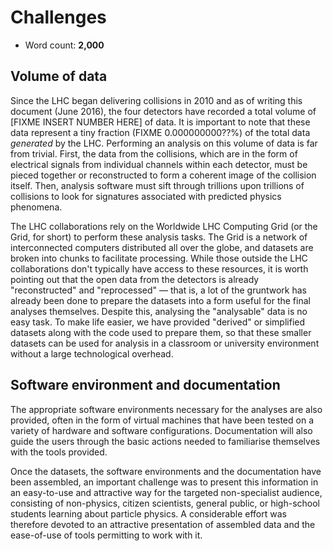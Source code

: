 # Challenges

- Word count: **2,000**

## Volume of data

Since the LHC began delivering collisions in 2010 and as of writing this document (June 2016), the four detectors have recorded a total volume of [FIXME INSERT NUMBER HERE] of data. It is important to note that these data represent a tiny fraction (FIXME 0.000000000??%) of the total data *generated* by the LHC. Performing an analysis on this volume of data is far from trivial. First, the data from the collisions, which are in the form of electrical signals from individual channels within each detector, must be pieced together or reconstructed to form a coherent image of the collision itself. Then, analysis software must sift through trillions upon trillions of collisions to look for signatures associated with predicted physics phenomena.

The LHC collaborations rely on the Worldwide LHC Computing Grid (or the Grid, for short) to perform these analysis tasks. The Grid is a network of interconnected computers distributed all over the globe, and datasets are broken into chunks to facilitate processing. While those outside the LHC collaborations don't typically have access to these resources, it is worth pointing out that the open data from the detectors is already "reconstructed" and "reprocessed" — that is, a lot of the gruntwork has already been done to prepare the datasets into a form useful for the final analyses themselves. Despite this, analysing the "analysable" data is no easy task. To make life easier, we have provided "derived" or simplified datasets along with the code used to prepare them, so that these smaller datasets can be used for analysis in a classroom or university environment without a large technological overhead.

## Software environment and documentation

The appropriate software environments necessary for the analyses are also provided, often in the form of virtual machines that have been tested on a variety of hardware and software configurations. Documentation will also guide the users through the basic actions needed to familiarise themselves with the tools provided.

Once the datasets, the software environments and the documentation have been
assembled, an important challenge was to present this information in an
easy-to-use and attractive way for the targeted non-specialist audience,
consisting of non-physics, citizen scientists, general public, or high-school
students learning about particle physics. A considerable effort was therefore
devoted to an attractive presentation of assembled data and the ease-of-use of
tools permitting to work with it.
